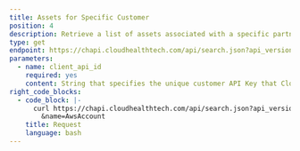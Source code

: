 ```yaml
---
title: Assets for Specific Customer
position: 4
description: Retrieve a list of assets associated with a specific partner customer.
type: get
endpoint: https://chapi.cloudhealthtech.com/api/search.json?api_version=2
parameters:
  - name: client_api_id
    required: yes
    content: String that specifies the unique customer API Key that CloudHealth generates. See [How to Get Client API ID](#partner_how-to-get-client-api-id)
right_code_blocks:
  - code_block: |-
      curl https://chapi.cloudhealthtech.com/api/search.json?api_version=2&api_key=<your_api_key>&client_api_id=<customer_api_id>
        &name=AwsAccount
    title: Request
    language: bash
---
```

